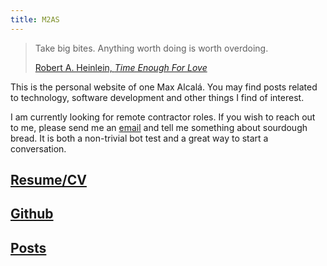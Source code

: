 ```yaml
---
title: M2AS
---
```


<section>

> Take big bites. Anything worth doing is worth overdoing.
>
> [Robert A. Heinlein, <em>Time Enough For Love</em>][quote-cite]

[quote-cite]: https://en.wikipedia.org/wiki/Lazarus_Long#Time_Enough_for_Love

This is the personal website of one Max Alcalá. You may find posts related to technology, software development and other things I find of interest. 

I am currently looking for remote contractor roles. If you wish to reach out to me, please send me an [email](mailto:cf9o2mcux@mozmail.com) and tell me something about sourdough bread. It is both a non-trivial bot test and a great way to start a conversation.

## [Resume/CV](https://raw.githubusercontent.com/maxArturo/resume/master/dev_resume.pdf)

## [Github](https://github.com/maxArturo)

## [Posts](./posts.html)

</section>
